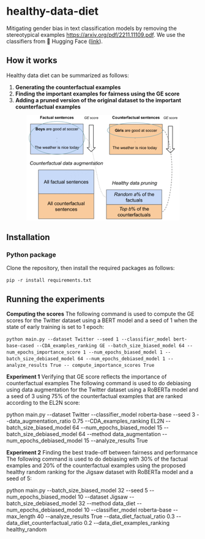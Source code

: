 # healthy-data-diet
Mitigating gender bias in text classification models by removing the stereotypical examples https://arxiv.org/pdf/2211.11109.pdf. We use the classifiers from 🤗 Hugging Face ([link](https://github.com/huggingface/transformers)). 

## How it works
Healthy data diet can be summarized as follows:

1. **Generating the counterfactual examples**
2. **Finding the important examples for fairness using the GE score**
3. **Adding a pruned version of the original dataset to the important counterfactual examples** 

<div style="text-align: center">
<img src="images/Healthy_diet_recipe.png" width="400">
<p style="text-align: center;"> </p>
</div>

## Installation

### Python package
Clone the repository, then install the required packages as follows:

`pip -r install requirements.txt`

## Running the experiments

**Computing the scores**
The following command is used to
compute the GE scores for the Twitter dataset using a BERT
model and a seed of 1 when the state of early training is set
to 1 epoch:

`python main.py --dataset Twitter --seed 1 --classifier_model bert-base-cased --CDA_examples_ranking GE --batch_size_biased_model 64 --num_epochs_importance_score 1 --num_epochs_biased_model 1 --batch_size_debiased_model 64 --num_epochs_debiased_model 1 --analyze_results True -- compute_importance_scores True`


**Experiment 1**
Verifying that GE score reflects the
importance of counterfactual examples The following
command is used to do debiasing using data augmentation
for the Twitter dataset using a RoBERTa model and a seed of
3 using 75% of the counterfactual examples that are ranked
according to the EL2N score:

python main.py --dataset Twitter --classifier_model roberta-base --seed 3 --data_augmentation_ratio 0.75 --CDA_examples_ranking EL2N --batch_size_biased_model 64 --num_epochs_biased_model 15 --batch_size_debiased_model 64 --method data_augmentation --num_epochs_debiased_model 15 --analyze_results True

**Experiment 2**
Finding the best trade-off between fairness and performance The following command is used
to do debiasing with 30% of the factual examples and 20%
of the counterfactual examples using the proposed healthy
random ranking for the Jigsaw dataset with RoBERTa model
and a seed of 5:

python main.py --batch_size_biased_model 32 --seed 5 --num_epochs_biased_model 10 --dataset Jigsaw --batch_size_debiased_model 32 --method data_diet --num_epochs_debiased_model 10 --classifier_model roberta-base --max_length 40 --analyze_results True --data_diet_factual_ratio 0.3 --data_diet_counterfactual_ratio 0.2 --data_diet_examples_ranking healthy_random

